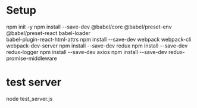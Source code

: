 # Setup

npm init -y
npm install --save-dev @babel/core @babel/preset-env @babel/preset-react babel-loader \
 babel-plugin-react-html-attrs
npm install --save-dev webpack webpack-cli webpack-dev-server
npm install --save-dev redux
npm install --save-dev redux-logger
npm install --save-dev axios
npm install --save-dev redux-promise-middleware

# test server

node test_server.js

